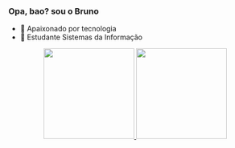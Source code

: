 ### Opa, bao? sou o Bruno


- 🔭 Apaixonado por tecnologia
- 🌱 Estudante Sistemas da Informação
<div align="center">
  <a href="https://github.com/brunopires002">
  <img height="180em" src="https://github-readme-stats.vercel.app/api?username=brunopires002&show_icons=true&theme=cobalt&include_all_commits=true&count_private=true"/>
  <img height="180em" src="https://github-readme-stats.vercel.app/api/top-langs/?username=davidluiz91&layout=compact&langs_count=7&theme=cobalt"/>
</div>
 
